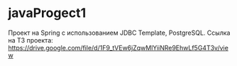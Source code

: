 # javaProgect1
Проект на Spring с использованием JDBC Template, PostgreSQL.
Ссылка на ТЗ проекта: https://drive.google.com/file/d/1F9_tVEw6jZqwMlYiiNRe9EhwLf5G4T3v/view
